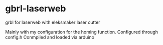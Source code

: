 # gbrl-laserweb
grbl for laserweb with eleksmaker laser cutter

 Mainly with my configuration for the homing function.
 Configured through config.h
 Conmpiled and loaded via arduino
